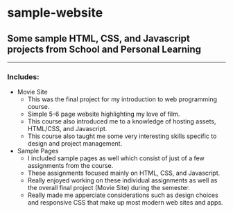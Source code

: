 # sample-website

## Some sample HTML, CSS, and Javascript projects from School and Personal Learning

---

### Includes:

* Movie Site 
    * This was the final project for my introduction to web programming course. 
    * Simple 5-6 page website highlighting my love of film. 
    * This course also introduced me to a knowledge of hosting assets, HTML/CSS, and Javascript. 
    * This course also taught me some very interesting skills specific to design and project management. 
* Sample Pages 
    * I included sample pages as well which consist of just of a few assignments from the course. 
    * These assignments focused mainly on HTML, CSS, and Javascript. 
    * Really enjoyed working on these individual assignments as well as the overall final project (Movie Site) during the semester. 
    * Really made me apperciate considerations such as design choices and responsive CSS that make up most modern web sites and apps. 
